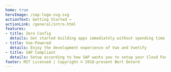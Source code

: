 ```yaml
---
home: true
heroImage: /sap-logo-svg.svg
actionText: Getting Started →
actionLink: /general/intro.html
features:
- title: Zero Config
  details: Get started building apps immediately without spending time on scaffolding
- title: Vue-Powered
  details: Enjoy the development experience of Vue and Vuetify
- title: SAP Compliant
  details: Setup according to how SAP wants you to setup your Cloud Foundry app 
footer: MIT Licensed | Copyright © 2018-present Bert Deterd
---
```

